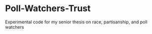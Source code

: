 # Poll-Watchers-Trust
Experimental code for my senior thesis on race, partisanship, and poll watchers

